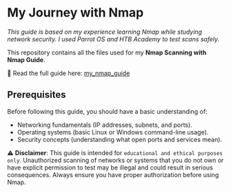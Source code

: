 # My Journey with Nmap  

_This guide is based on my experience learning Nmap while studying network security. I used Parrot OS and HTB Academy to test scans safely._

This repository contains all the files used for my **Nmap Scanning with Nmap Guide**.  

📖 Read the full guide here: [my_nmap_guide](https://ltsmatthew.github.io/nmap_project/)

## Prerequisites
Before following this guide, you should have a basic understanding of:

*  Networking fundamentals (IP addresses, subnets, and ports).
*  Operating systems (basic Linux or Windows command-line usage).
*  Security concepts (understanding what open ports and services mean).

⚠️ **Disclaimer**: This guide is intended for `educational and ethical purposes only`. Unauthorized scanning of networks or systems that you do not own or have explicit permission to test may be illegal and could result in serious consequences. Always ensure you have proper authorization before using Nmap.
